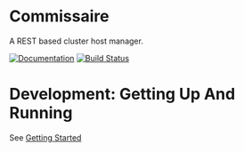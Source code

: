 Commissaire
===========
A REST based cluster host manager.

[![Documentation](https://readthedocs.org/projects/commissaire/badge/?version=latest)](http://commissaire.readthedocs.org/) [![Build Status](https://travis-ci.org/projectatomic/commissaire.svg)](https://travis-ci.org/projectatomic/commissaire)


Development: Getting Up And Running
===================================
See [Getting Started](http://commissaire.readthedocs.org/en/latest/gettingstarted.html#development-manual)
